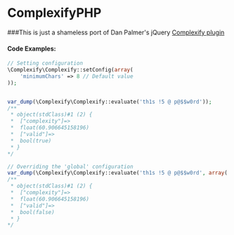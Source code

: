 ComplexifyPHP
====================

###This is just a shameless port of Dan Palmer's jQuery [Complexify plugin](http://danpalmer.me/jquery-complexify)

#### Code Examples:

```php
// Setting configuration
\Complexify\Complexify::setConfig(array(
	'minimumChars' => 8 // Default value
));


var_dump(\Complexify\Complexify::evaluate('th1s !5 @ p@$$w0rd'));
/**
 * object(stdClass)#1 (2) {
 *  ["complexity"]=>
 *  float(60.906645158196)
 *  ["valid"]=>
 *  bool(true)
 * }
*/

// Overriding the 'global' configuration
var_dump(\Complexify\Complexify::evaluate('th1s !5 @ p@$$w0rd', array('minimumChars' => 50)));
/**
 * object(stdClass)#1 (2) {
 *  ["complexity"]=>
 *  float(60.906645158196)
 *  ["valid"]=>
 *  bool(false)
 * }
*/


```
